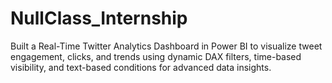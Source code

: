 # NullClass_Internship
Built a Real-Time Twitter Analytics Dashboard in Power BI to visualize tweet engagement, clicks, and trends using dynamic DAX filters, time-based visibility, and text-based conditions for advanced data insights.
